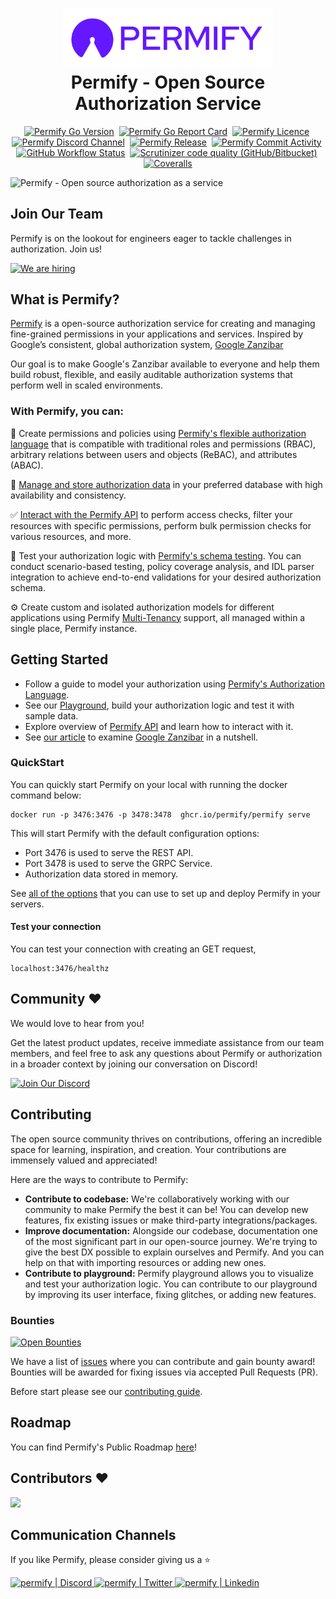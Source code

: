 
<h1 align="center">
    <img src="https://raw.githubusercontent.com/Permify/permify/master/assets/permify-logo.svg" alt="Permify logo" width="336px" /><br />
    Permify - Open Source Authorization Service
</h1>

<p align="center">
    <a href="https://github.com/Permify/permify" target="_blank"><img src="https://img.shields.io/github/go-mod/go-version/Permify/permify?style=for-the-badge&logo=go" alt="Permify Go Version" /></a>&nbsp;
    <a href="https://goreportcard.com/report/github.com/Permify/permify" target="_blank"><img src="https://goreportcard.com/badge/github.com/Permify/permify?style=for-the-badge&logo=go" alt="Permify Go Report Card" /></a>&nbsp;
    <a href="https://github.com/Permify/permify" target="_blank"><img src="https://img.shields.io/github/license/Permify/permify?style=for-the-badge" alt="Permify Licence" /></a>&nbsp;
    <a href="https://discord.gg/n6KfzYxhPp" target="_blank"><img src="https://img.shields.io/discord/950799928047833088?style=for-the-badge&logo=discord&label=DISCORD" alt="Permify Discord Channel" /></a>&nbsp;
    <a href="https://github.com/Permify/permify/pkgs/container/permify" target="_blank"><img src="https://img.shields.io/github/v/release/permify/permify?include_prereleases&style=for-the-badge" alt="Permify Release" /></a>&nbsp;
    <a href="https://img.shields.io/github/commit-activity/m/Permify/permify?style=for-the-badge" target="_blank"><img src="https://img.shields.io/github/commit-activity/m/Permify/permify?style=for-the-badge" alt="Permify Commit Activity" /></a>&nbsp;
    <a href="https://img.shields.io/github/actions/workflow/status/Permify/permify/release.yml?style=for-the-badge" target="_blank"><img src="https://img.shields.io/github/actions/workflow/status/Permify/permify/release.yml?style=for-the-badge" alt="GitHub Workflow Status" /></a>&nbsp;
    <a href="https://scrutinizer-ci.com/g/Permify/permify/?branch=master" target="_blank"><img src="https://img.shields.io/scrutinizer/quality/g/Permify/permify/master?style=for-the-badge" alt="Scrutinizer code quality (GitHub/Bitbucket)" /></a>&nbsp;
    <a href='https://coveralls.io/github/Permify/permify?branch=master'><img alt="Coveralls" src="https://img.shields.io/coverallsCoverage/github/Permify/permify?style=for-the-badge"></a>
</p>

![Permify - Open source authorization as a service](https://github.com/Permify/permify/assets/39353278/06262e07-84ba-4a1c-b859-870344396600)

## Join Our Team

Permify is on the lookout for engineers eager to tackle challenges in authorization. Join us!

<a href="http://permify.co/company/career/" target="_blank"><img src="https://img.shields.io/badge/We%20Are%20Hiring!-blue?style=for-the-badge" alt="We are hiring" /></a>&nbsp;

## What is Permify?

[Permify](https://github.com/Permify/permify) is a open-source authorization service for creating and managing fine-grained permissions in your applications and services. Inspired by Google’s consistent, global authorization system, [Google Zanzibar](https://storage.googleapis.com/pub-tools-public-publication-data/pdf/41f08f03da59f5518802898f68730e247e23c331.pdf)

Our goal is to make Google's Zanzibar available to everyone and help them build robust, flexible, and easily auditable authorization systems that perform well in scaled environments.

### With Permify, you can:

🔮 Create permissions and policies using [Permify's flexible authorization language](https://docs.permify.co/docs/getting-started/modeling) that is compatible with traditional roles and permissions (RBAC), arbitrary relations between users and objects (ReBAC), and attributes (ABAC).

🔐 [Manage and store authorization data](https://docs.permify.co/docs/getting-started/sync-data) in your preferred database with high availability and consistency.

✅ [Interact with the Permify API](https://docs.permify.co/docs/getting-started/enforcement) to perform access checks, filter your resources with specific permissions, perform bulk permission checks for various resources, and more.

🧪 Test your authorization logic with [Permify's schema testing](https://docs.permify.co/docs/getting-started/testing). You can conduct scenario-based testing, policy coverage analysis, and IDL parser integration to achieve end-to-end validations for your desired authorization schema.

⚙️ Create custom and isolated authorization models for different applications using Permify [Multi-Tenancy](https://docs.permify.co/docs/use-cases/multi-tenancy) support, all managed within a single place, Permify instance.

## Getting Started 

- Follow a guide to model your authorization using [Permify's Authorization Language].
- See our [Playground], build your authorization logic and test it with sample data.
- Explore overview of [Permify API] and learn how to interact with it.
- See [our article] to examine [Google Zanzibar](https://storage.googleapis.com/pub-tools-public-publication-data/pdf/41f08f03da59f5518802898f68730e247e23c331.pdf) in a nutshell.

[Permify's Authorization Language]: https://docs.permify.co/docs/getting-started/modeling
[playground]: https://play.permify.co/
[Permify API]: https://docs.permify.co/docs/api-overview
[our article]: https://permify.co/post/google-zanzibar-in-a-nutshell

### QuickStart

You can quickly start Permify on your local with running the docker command below:

```shell
docker run -p 3476:3476 -p 3478:3478  ghcr.io/permify/permify serve
```

This will start Permify with the default configuration options: 
* Port 3476 is used to serve the REST API.
* Port 3478 is used to serve the GRPC Service.
* Authorization data stored in memory.

See [all of the options] that you can use to set up and deploy Permify in your servers.

[all of the options]: https://docs.permify.co/docs/installation

#### Test your connection

You can test your connection with creating an GET request,

```shell
localhost:3476/healthz
```

## Community ♥️

We would love to hear from you!

Get the latest product updates, receive immediate assistance from our team members, and feel free to ask any questions about Permify or authorization in a broader context by joining our conversation on Discord!

<a href="https://discord.gg/n6KfzYxhPp" target="_blank"><img src="https://img.shields.io/badge/Join%20Our%20Discord!-blueviolet?style=for-the-badge" alt="Join Our Discord" /></a>&nbsp;

## Contributing

The open source community thrives on contributions, offering an incredible space for learning, inspiration, and creation. Your contributions are immensely valued and appreciated!

Here are the ways to contribute to Permify:

* **Contribute to codebase:** We're collaboratively working with our community to make Permify the best it can be! You can develop new features, fix existing issues or make third-party integrations/packages. 
* **Improve documentation:** Alongside our codebase, documentation one of the most significant part in our open-source journey. We're trying to give the best DX possible to explain ourselves and Permify. And you can help on that with importing resources or adding new ones.
* **Contribute to playground:** Permify playground allows you to visualize and test your authorization logic. You can contribute to our playground by improving its user interface, fixing glitches, or adding new features.

### Bounties 
[![Open Bounties](https://img.shields.io/endpoint?url=https%3A%2F%2Fconsole.algora.io%2Fapi%2Fshields%2Fpermify%2Fbounties%3Fstatus%3Dopen&style=for-the-badge)](https://console.algora.io/org/permify/bounties?status=open)

We have a list of [issues](https://github.com/Permify/permify/labels/%F0%9F%92%8E%20Bounty) where you can contribute and gain bounty award! Bounties will be awarded for fixing issues via accepted Pull Requests (PR).

Before start please see our [contributing guide](https://github.com/Permify/permify/blob/master/CONTRIBUTING.md).

## Roadmap

You can find Permify's Public Roadmap [here](https://github.com/orgs/Permify/projects/1)!

## Contributors ♥️

<a href="https://github.com/permify/Permify/graphs/contributors">
  <img src="https://contrib.rocks/image?repo=permify/Permify&anon=1" />
</a>

## Communication Channels

If you like Permify, please consider giving us a :star:

<p align="left">
<a href="https://discord.gg/n6KfzYxhPp">
 <img height="70px" width="70px" alt="permify | Discord" src="https://user-images.githubusercontent.com/39353278/187209316-3d01a799-c51b-4eaa-8f52-168047078a14.png" />
</a>
<a href="https://twitter.com/GetPermify">
  <img height="70px" width="70px" alt="permify | Twitter" src="https://user-images.githubusercontent.com/39353278/187209323-23f14261-d406-420d-80eb-1aa707a71043.png"/>
</a>
<a href="https://www.linkedin.com/company/permifyco">
  <img height="70px" width="70px" alt="permify | Linkedin" src="https://user-images.githubusercontent.com/39353278/187209321-03293a24-6f63-4321-b362-b0fc89fdd879.png" />
</a>
</p>
